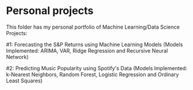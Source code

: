 # Personal projects
This folder has my personal portfolio of Machine Learning/Data Science Projects:

#1: Forecasting the S&P Returns using Machine Learning Models (Models Implemented: ARIMA, VAR, Ridge Regression and Recursive Neural Network)

#2: Predicting Music Popularity using Spotify's Data (Models Implemented: k-Nearest Neighbors, Random Forest, Logistic Regression and Ordinary Least Squares)
